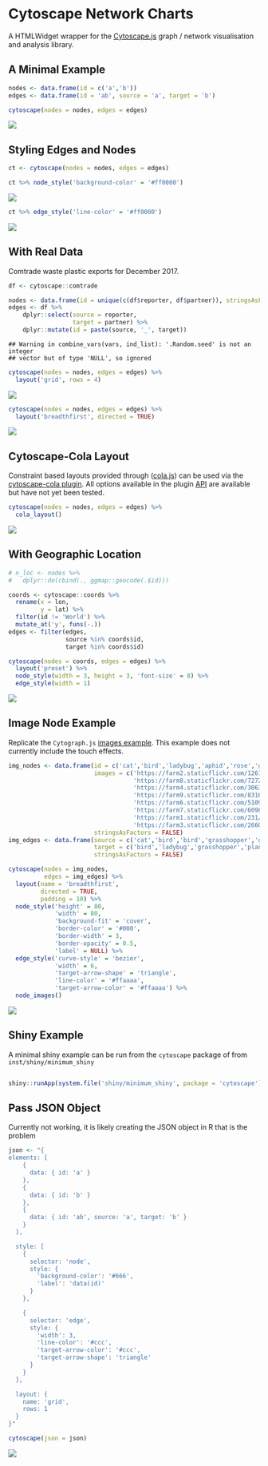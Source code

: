 Cytoscape Network Charts
================

A HTMLWidget wrapper for the [Cytoscape.js](http://js.cytoscape.org/) graph / network visualisation and analysis library.

A Minimal Example
-----------------

``` r
nodes <- data.frame(id = c('a','b'))
edges <- data.frame(id = 'ab', source = 'a', target = 'b')

cytoscape(nodes = nodes, edges = edges) 
```

![](README_files/figure-markdown_github/min-1.png)

Styling Edges and Nodes
-----------------------

``` r
ct <- cytoscape(nodes = nodes, edges = edges)

ct %>% node_style('background-color' = '#ff0000')
```

![](README_files/figure-markdown_github/style1-1.png)

``` r
ct %>% edge_style('line-color' = '#ff0000')
```

![](README_files/figure-markdown_github/style2-1.png)

With Real Data
--------------

Comtrade waste plastic exports for December 2017.

``` r
df <- cytoscape::comtrade

nodes <- data.frame(id = unique(c(df$reporter, df$partner)), stringsAsFactors = FALSE)
edges <- df %>%
    dplyr::select(source = reporter,
                  target = partner) %>%
    dplyr::mutate(id = paste(source, '_', target))
```

    ## Warning in combine_vars(vars, ind_list): '.Random.seed' is not an integer
    ## vector but of type 'NULL', so ignored

``` r
cytoscape(nodes = nodes, edges = edges) %>% 
  layout('grid', rows = 4)
```

![](README_files/figure-markdown_github/plastics-1.png)

``` r
cytoscape(nodes = nodes, edges = edges) %>% 
  layout('breadthfirst', directed = TRUE)
```

![](README_files/figure-markdown_github/plastics-2.png)

Cytoscape-Cola Layout
---------------------

Constraint based layouts provided through ([cola.js](http://ialab.it.monash.edu/webcola/)) can be used via the [cytoscape-cola plugin](https://github.com/cytoscape/cytoscape.js-cola). All options available in the plugin [API](https://github.com/cytoscape/cytoscape.js-cola#api) are available but have not yet been tested.

``` r
cytoscape(nodes = nodes, edges = edges) %>% 
  cola_layout()
```

![](README_files/figure-markdown_github/cola-1.png)

With Geographic Location
------------------------

``` r
# n_loc <- nodes %>%
#   dplyr::do(cbind(., ggmap::geocode(.$id)))

coords <- cytoscape::coords %>%
  rename(x = lon,
         y = lat) %>%
  filter(id != 'World') %>%
  mutate_at('y', funs(-.))
edges <- filter(edges, 
                source %in% coords$id,
                target %in% coords$id)

cytoscape(nodes = coords, edges = edges) %>% 
  layout('preset') %>%
  node_style(width = 3, height = 3, 'font-size' = 8) %>%
  edge_style(width = 1)
```

![](README_files/figure-markdown_github/location-1.png)

Image Node Example
------------------

Replicate the `Cytograph.js` [images example](http://js.cytoscape.org/demos/images-breadthfirst-layout/). This example does not currently include the touch effects.

``` r
img_nodes <- data.frame(id = c('cat','bird','ladybug','aphid','rose','grasshopper','plant','wheat'),
                        images = c('https://farm2.staticflickr.com/1261/1413379559_412a540d29_b.jpg',
                                   'https://farm8.staticflickr.com/7272/7633179468_3e19e45a0c_b.jpg',
                                   'https://farm4.staticflickr.com/3063/2751740612_af11fb090b_b.jpg',
                                   'https://farm9.staticflickr.com/8316/8003798443_32d01257c8_b.jpg',
                                   'https://farm6.staticflickr.com/5109/5817854163_eaccd688f5_b.jpg',
                                   'https://farm7.staticflickr.com/6098/6224655456_f4c3c98589_b.jpg',
                                   'https://farm1.staticflickr.com/231/524893064_f49a4d1d10_z.jpg',
                                   'https://farm3.staticflickr.com/2660/3715569167_7e978e8319_b.jpg'),
                        stringsAsFactors = FALSE)
img_edges <- data.frame(source = c('cat','bird','bird','grasshopper','grasshopper','ladybug','aphid'),
                        target = c('bird','ladybug','grasshopper','plant','wheat','aphid','rose'),
                        stringsAsFactors = FALSE)

cytoscape(nodes = img_nodes,
          edges = img_edges) %>%
  layout(name = 'breadthfirst',
         directed = TRUE,
         padding = 10) %>%
  node_style('height' = 80,
             'width' = 80,
             'background-fit' = 'cover',
             'border-color' = '#000',
             'border-width' = 3,
             'border-opacity' = 0.5,
             'label' = NULL) %>%
  edge_style('curve-style' = 'bezier',
             'width' = 6,
             'target-arrow-shape' = 'triangle',
             'line-color' = '#ffaaaa',
             'target-arrow-color' = '#ffaaaa') %>%
  node_images()
```

![](README_files/figure-markdown_github/image-1.png)

Shiny Example
-------------

A minimal shiny example can be run from the `cytoscape` package of from `inst/shiny/minimum_shiny`

``` r

shiny::runApp(system.file('shiny/minimum_shiny', package = 'cytoscape'))
```

Pass JSON Object
----------------

Currently not working, it is likely creating the JSON object in R that is the problem

``` r
json <- "{
elements: [
    {
      data: { id: 'a' }
    },
    {
      data: { id: 'b' }
    },
    {
      data: { id: 'ab', source: 'a', target: 'b' }
    }
  ],

  style: [ 
    {
      selector: 'node',
      style: {
        'background-color': '#666',
        'label': 'data(id)'
      }
    },

    {
      selector: 'edge',
      style: {
        'width': 3,
        'line-color': '#ccc',
        'target-arrow-color': '#ccc',
        'target-arrow-shape': 'triangle'
      }
    }
  ],

  layout: {
    name: 'grid',
    rows: 1
  }
}"

cytoscape(json = json)
```

![](README_files/figure-markdown_github/json-1.png)
